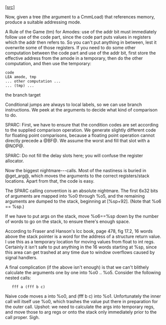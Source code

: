 [[src]](https://github.com/ghc/ghc/tree/master/compiler/nativeGen/SPARC/CodeGen.hs)

Now, given a tree (the argument to a CmmLoad) that references memory,
produce a suitable addressing mode.

A Rule of the Game (tm) for Amodes: use of the addr bit must
immediately follow use of the code part, since the code part puts
values in registers which the addr then refers to.  So you can't put
anything in between, lest it overwrite some of those registers.  If
you need to do some other computation between the code part and use of
the addr bit, first store the effective address from the amode in a
temporary, then do the other computation, and then use the temporary:

    code
    LEA amode, tmp
    ... other computation ...
    ... (tmp) ...


the branch target


Conditional jumps are always to local labels, so we can use branch
instructions.  We peek at the arguments to decide what kind of
comparison to do.

SPARC: First, we have to ensure that the condition codes are set
according to the supplied comparison operation.  We generate slightly
different code for floating point comparisons, because a floating
point operation cannot directly precede a @BF@.  We assume the worst
and fill that slot with a @NOP@.

SPARC: Do not fill the delay slots here; you will confuse the register
allocator.



   Now the biggest nightmare---calls.  Most of the nastiness is buried in
   @get_arg@, which moves the arguments to the correct registers/stack
   locations.  Apart from that, the code is easy.

   The SPARC calling convention is an absolute
   nightmare.  The first 6x32 bits of arguments are mapped into
   %o0 through %o5, and the remaining arguments are dumped to the
   stack, beginning at [%sp+92].  (Note that %o6 == %sp.)

   If we have to put args on the stack, move %o6==%sp down by
   the number of words to go on the stack, to ensure there's enough space.

   According to Fraser and Hanson's lcc book, page 478, fig 17.2,
   16 words above the stack pointer is a word for the address of
   a structure return value.  I use this as a temporary location
   for moving values from float to int regs.  Certainly it isn't
   safe to put anything in the 16 words starting at %sp, since
   this area can get trashed at any time due to window overflows
   caused by signal handlers.

   A final complication (if the above isn't enough) is that
   we can't blithely calculate the arguments one by one into
   %o0 .. %o5.  Consider the following nested calls:

       fff a (fff b c)

   Naive code moves a into %o0, and (fff b c) into %o1.  Unfortunately
   the inner call will itself use %o0, which trashes the value put there
   in preparation for the outer call.  Upshot: we need to calculate the
   args into temporary regs, and move those to arg regs or onto the
   stack only immediately prior to the call proper.  Sigh.
